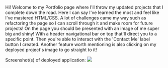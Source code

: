 Hi! Welcome to my Portfolio page where I'll throw my updated projects that I complete down the road. Here I can say I've learned the most and feel like I've mastered HTML/CSS. A lot of challenges came my way such as refactoring the page so I can scroll through it and make room for future projects! On the page you should be presented with an image of me super big and shiny! With a header navigational bar on top that'll direct you to a specific point. Then you're able to interact with the 'Contact Me' label button I created. Another feature worth mentioning is also clicking on my deployed project's image to go straight to it! 

Screenshot(s) of deployed application:
![](Screenshot%20(15).png)
